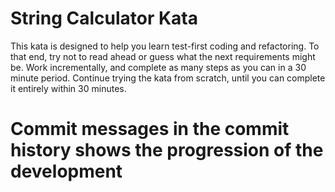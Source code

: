 
# String Calculator Kata

This kata is designed to help you learn test-first coding and refactoring. To that end, try not to read ahead or guess what the next requirements might be. Work incrementally, and complete as many steps as you can in a 30 minute period. Continue trying the kata from scratch, until you can complete it entirely within 30 minutes.

# Commit messages in the commit history shows the progression of the development